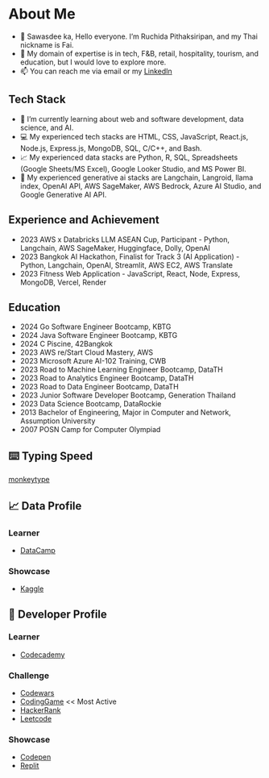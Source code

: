 # About Me
- 👋 Sawasdee ka, Hello everyone. I’m Ruchida Pithaksiripan, and my Thai nickname is Fai.
- 👀 My domain of expertise is in tech, F&B, retail, hospitality, tourism, and education, but I would love to explore more.
- 📫 You can reach me via email or my [LinkedIn](https://www.linkedin.com/in/rpithaksiripan/)

## Tech Stack
- 🌱 I’m currently learning about web and software development, data science, and AI.
- 💻 My experienced tech stacks are HTML, CSS, JavaScript, React.js, Node.js, Express.js, MongoDB, SQL, C/C++, and Bash.
- 📈 My experienced data stacks are Python, R, SQL, Spreadsheets (Google Sheets/MS Excel), Google Looker Studio, and MS Power BI.
- 🤖 My experienced generative ai stacks are Langchain, Langroid, llama index, OpenAI API, AWS SageMaker, AWS Bedrock, Azure AI Studio, and Google Generative AI API.

## Experience and Achievement
- 2023 AWS x Databricks LLM ASEAN Cup, Participant - Python, Langchain, AWS SageMaker, Huggingface, Dolly, OpenAI
- 2023 Bangkok AI Hackathon, Finalist for Track 3 (AI Application) - Python, Langchain, OpenAI, Streamlit, AWS EC2, AWS Translate
- 2023 Fitness Web Application - JavaScript, React, Node, Express, MongoDB, Vercel, Render

## Education
- 2024 Go Software Engineer Bootcamp, KBTG
- 2024 Java Software Engineer Bootcamp, KBTG
- 2024 C Piscine, 42Bangkok
- 2023 AWS re/Start Cloud Mastery, AWS
- 2023 Microsoft Azure AI-102 Training, CWB
- 2023 Road to Machine Learning Engineer Bootcamp, DataTH
- 2023 Road to Analytics Engineer Bootcamp, DataTH
- 2023 Road to Data Engineer Bootcamp, DataTH
- 2023 Junior Software Developer Bootcamp, Generation Thailand
- 2023 Data Science Bootcamp, DataRockie
- 2013 Bachelor of Engineering, Major in Computer and Network, Assumption University
- 2007 POSN Camp for Computer Olympiad

## ⌨️ Typing Speed
[monkeytype](https://monkeytype.com/profile/Ruchida)

## 📈 Data Profile
### Learner
- [DataCamp](https://www.datacamp.com/portfolio/f2ai)
### Showcase
- [Kaggle](https://www.kaggle.com/ruchidapithaksiripan)

## 👾 Developer Profile
### Learner
- [Codecademy](https://www.codecademy.com/users/Ruchida/achievements)
### Challenge
- [Codewars](https://www.codewars.com/users/Fai)
- [CodingGame](https://www.codingame.com/profile/0bc9e25d02ff92c905e5869bd77154477584375) << Most Active
- [HackerRank](https://www.hackerrank.com/Ruchida)
- [Leetcode](https://leetcode.com/ruchida_pithaksiripan/)
### Showcase
- [Codepen](https://codepen.io/fai-the-decoder)
- [Replit](https://replit.com/@RuchidaPithaksi)


<!---
Fai/Fai is a ✨ special ✨ repository because its `README.md` (this file) appears on your GitHub profile.
You can click the Preview link to take a look at your changes.
--->
